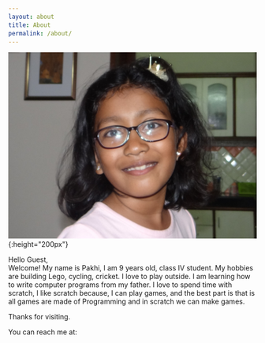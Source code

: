 ```yaml
---
layout: about
title: About
permalink: /about/
---
```


![Me](\data\images\ppj_pic.jpg){:height="200px"}

Hello Guest,	
Welcome! My name is Pakhi, I am 9 years old, class IV student. My hobbies are building Lego, cycling, cricket. I love to play outside. I am learning how to write computer programs from my father. I love to spend time with scratch, I like scratch because, I can play games, and the best part is that is all games are made of Programming and in scratch we can make games.

Thanks for visiting.

You can reach me at:

